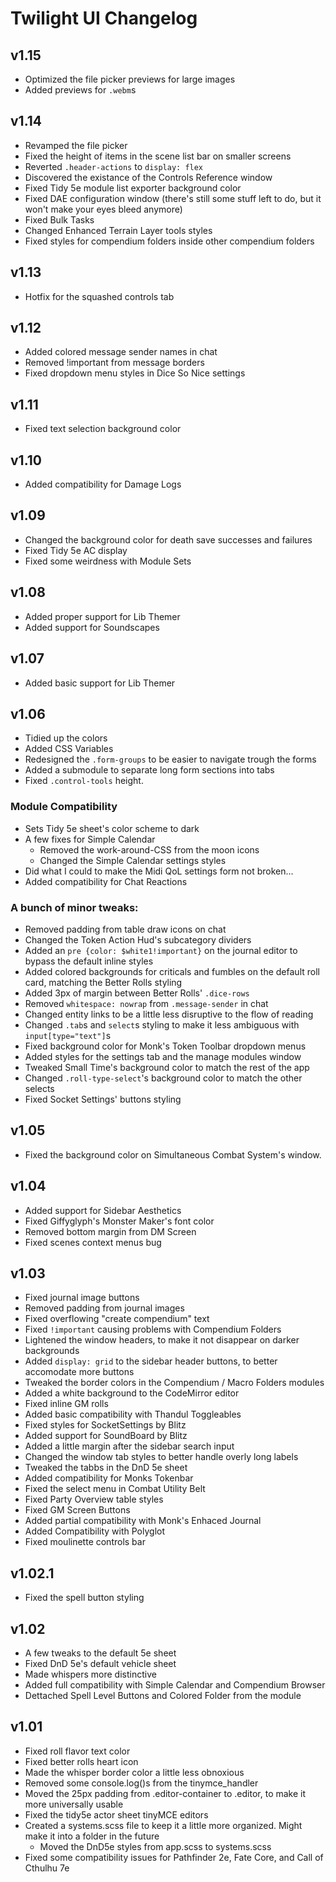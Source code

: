 # Twilight UI Changelog

## v1.15

- Optimized the file picker previews for large images
- Added previews for `.webm`s

## v1.14

- Revamped the file picker
- Fixed the height of items in the scene list bar on smaller screens
- Reverted `.header-actions` to `display: flex`
- Discovered the existance of the Controls Reference window
- Fixed Tidy 5e module list exporter background color
- Fixed DAE configuration window (there's still some stuff left to do, but it won't make your eyes bleed anymore)
- Fixed Bulk Tasks
- Changed Enhanced Terrain Layer tools styles
- Fixed styles for compendium folders inside other compendium folders

## v1.13

- Hotfix for the squashed controls tab

## v1.12

- Added colored message sender names in chat
- Removed !important from message borders
- Fixed dropdown menu styles in Dice So Nice settings

## v1.11

- Fixed text selection background color

## v1.10

- Added compatibility for Damage Logs

## v1.09

- Changed the background color for death save successes and failures
- Fixed Tidy 5e AC display
- Fixed some weirdness with Module Sets

## v1.08

- Added proper support for Lib Themer
- Added support for Soundscapes

## v1.07

- Added basic support for Lib Themer

## v1.06

- Tidied up the colors
- Added CSS Variables
- Redesigned the `.form-groups` to be easier to navigate trough the forms
- Added a submodule to separate long form sections into tabs
- Fixed `.control-tools` height.

### Module Compatibility

- Sets Tidy 5e sheet's color scheme to dark
- A few fixes for Simple Calendar
    - Removed the work-around-CSS from the moon icons
    - Changed the Simple Calendar settings styles
- Did what I could to make the Midi QoL settings form not broken...
- Added compatibility for Chat Reactions

### A bunch of minor tweaks:

- Removed padding from table draw icons on chat
- Changed the Token Action Hud's subcategory dividers
- Added an `pre {color: $white1!important}` on the journal editor to bypass the default inline styles
- Added colored backgrounds for criticals and fumbles on the default roll card, matching the Better Rolls styling
- Added 3px of margin between Better Rolls' `.dice-rows`
- Removed `whitespace: nowrap` from `.message-sender` in chat
- Changed entity links to be a little less disruptive to the flow of reading
- Changed `.tab`s and `select`s styling to make it less ambiguous with `input[type="text"]`s
- Fixed background color for Monk's Token Toolbar dropdown menus
- Added styles for the settings tab and the manage modules window
- Tweaked Small Time's background color to match the rest of the app
- Changed `.roll-type-select`'s background color to match the other selects
- Fixed Socket Settings' buttons styling

## v1.05

- Fixed the background color on Simultaneous Combat System's window.

## v1.04

- Added support for Sidebar Aesthetics
- Fixed Giffyglyph's Monster Maker's font color
- Removed bottom margin from DM Screen
- Fixed scenes context menus bug

## v1.03

- Fixed journal image buttons
- Removed padding from journal images
- Fixed overflowing "create compendium" text
- Fixed `!important` causing problems with Compendium Folders
- Lightened the window headers, to make it not disappear on darker backgrounds
- Added `display: grid` to the sidebar header buttons, to better accomodate more buttons
- Tweaked the border colors in the Compendium / Macro Folders modules
- Added a white background to the CodeMirror editor
- Fixed inline GM rolls
- Added basic compatibility with Thandul Toggleables
- Fixed styles for SocketSettings by Blitz
- Added support for SoundBoard by Blitz
- Added a little margin after the sidebar search input
- Changed the window tab styles to better handle overly long labels
- Tweaked the tabbs in the DnD 5e sheet
- Added compatibility for Monks Tokenbar
- Fixed the select menu in Combat Utility Belt
- Fixed Party Overview table styles
- Fixed GM Screen Buttons
- Added partial compatibility with Monk's Enhaced Journal
- Added Compatibility with Polyglot
- Fixed moulinette controls bar

## v1.02.1

- Fixed the spell button styling

## v1.02

- A few tweaks to the default 5e sheet
- Fixed DnD 5e's default vehicle sheet
- Made whispers more distinctive
- Added full compatibility with Simple Calendar and Compendium Browser
- Dettached Spell Level Buttons and Colored Folder from the module

## v1.01

- Fixed roll flavor text color
- Fixed better rolls heart icon
- Made the whisper border color a little less obnoxious
- Removed some console.log()s from the tinymce_handler
- Moved the 25px padding from .editor-container to .editor, to make it more universally usable
- Fixed the tidy5e actor sheet tinyMCE editors
- Created a systems.scss file to keep it a little more organized. Might make it into a folder in the future
    - Moved the DnD5e styles from app.scss to systems.scss
- Fixed some compatibility issues for Pathfinder 2e, Fate Core, and Call of Cthulhu 7e